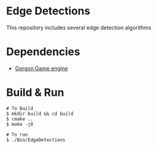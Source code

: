 # Edge Detections
This repository includes several edge detection algorithms

# Dependencies
- [Gorgon Game engine](http://repo.darkgaze.org/Gorgon)

# Build & Run
```
# To Build
$ mkdir build && cd build
$ cmake ..
$ make -j8

# To run
$ ./Bin/EdgeDetections
```
